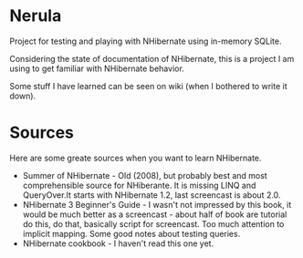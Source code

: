 Nerula
======

Project for testing and playing with NHibernate using in-memory SQLite.

Considering the state of documentation of NHibernate, this is a project I am using to get familiar with NHibernate behavior.

Some stuff I have learned can be seen on wiki (when I bothered to write it down).

Sources
=======
Here are some greate sources when you want to learn NHibernate.

* Summer of NHibernate - Old (2008), but probably best and most comprehensible source for NHiberante. It is missing LINQ and QueryOver.It starts with NHibernate 1.2, last screencast is about 2.0.
* NHibernate 3 Beginner's Guide - I wasn't not impressed by this book, it would be much better as a screencast - about half of book are tutorial do this, do that, basically script for screencast. Too much attention to implicit mapping. Some good notes about testing queries.
* NHibernate cookbook - I haven't read this one yet.
